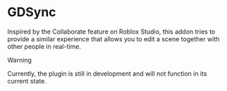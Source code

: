 # GDSync
Inspired by the Collaborate feature on Roblox Studio, this addon tries to provide a similar experience that allows you to edit a scene together with other people in real-time.

> [!WARNING]  
> Currently, the plugin is still in development and will not function in its current state.
